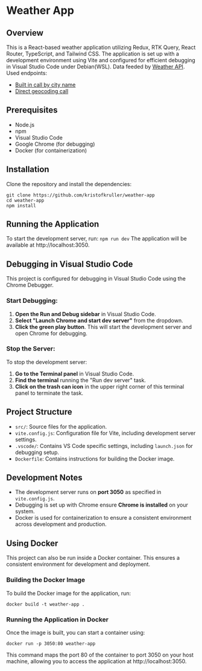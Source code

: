 # Weather App

## Overview

This is a React-based weather application utilizing Redux, RTK Query, React Router, TypeScript, and Tailwind CSS. The application is set up with a development environment using Vite and configured for efficient debugging in Visual Studio Code under Debian(WSL). 
Data feeded by [Weather API](https://openweathermap.org/api).
Used endpoints:
- [Built in call by city name](https://openweathermap.org/current#builtin)
- [Direct geocoding call](https://openweathermap.org/api/geocoding-api#direct)

## Prerequisites

- Node.js
- npm
- Visual Studio Code
- Google Chrome (for debugging)
- Docker (for containerization)

## Installation

Clone the repository and install the dependencies:
```
git clone https://github.com/kristofkruller/weather-app
cd weather-app
npm install
```
## Running the Application

To start the development server, run:
`npm run dev`
The application will be available at http://localhost:3050.

## Debugging in Visual Studio Code

This project is configured for debugging in Visual Studio Code using the Chrome Debugger. 

### Start Debugging:

1. **Open the Run and Debug sidebar** in Visual Studio Code.
2. **Select "Launch Chrome and start dev server"** from the dropdown.
3. **Click the green play button**. This will start the development server and open Chrome for debugging.

### Stop the Server:

To stop the development server:

1. **Go to the Terminal panel** in Visual Studio Code.
2. **Find the terminal** running the "Run dev server" task.
3. **Click on the trash can icon** in the upper right corner of this terminal panel to terminate the task.

## Project Structure

- `src/`: Source files for the application.
- `vite.config.js`: Configuration file for Vite, including development server settings.
- `.vscode/`: Contains VS Code specific settings, including `launch.json` for debugging setup.
- `Dockerfile`: Contains instructions for building the Docker image.

## Development Notes

- The development server runs on **port 3050** as specified in `vite.config.js`.
- Debugging is set up with Chrome ensure **Chrome is installed** on your system.
- Docker is used for containerization to ensure a consistent environment across development and production.

## Using Docker

This project can also be run inside a Docker container. This ensures a consistent environment for development and deployment.

### Building the Docker Image

To build the Docker image for the application, run:

`docker build -t weather-app .`

### Running the Application in Docker

Once the image is built, you can start a container using:

`docker run -p 3050:80 weather-app`

This command maps the port 80 of the container to port 3050 on your host machine, allowing you to access the application at http://localhost:3050.